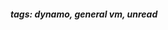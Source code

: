 <!-- Please prefix the notes with the date as in [22/12/2020] -->

##### tags: dynamo, general vm, unread